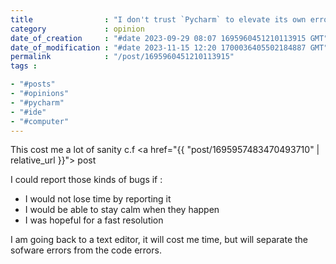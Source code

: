 ```yaml
---
title                : "I don't trust `Pycharm` to elevate its own errors"
category             : opinion
date_of_creation     : "#date 2023-09-29 08:07 1695960451210113915 GMT"
date_of_modification : "#date 2023-11-15 12:20 1700036405502184887 GMT"
permalink            : "/post/1695960451210113915"
tags :

- "#posts"
- "#opinions"
- "#pycharm"
- "#ide"
- "#computer"
---
```


This cost me a lot of sanity  c.f <a href="{{ "post/1695957483470493710" | relative_url }}"> post</a>

I could report those kinds of bugs if :
- I would not lose time by reporting it 
- I would be able to stay calm when they happen
- I was hopeful for a fast resolution 

I am going back to a text editor, it will cost me time, but will separate the sofware errors from the code errors.
